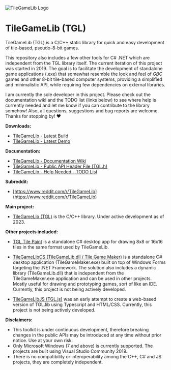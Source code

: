 ![TileGameLib Logo](https://github.com/FernandoAiresCastello/TileGameToolkit/blob/master/Images/github-banner-1.png?raw=true)

# TileGameLib (TGL)
TileGameLib (TGL) is a C/C++ static library for quick and easy development of tile-based, pseudo-8-bit games.

This repository also includes a few other tools for C# .NET which are independent from the TGL library itself. The current iteration of this project was started in 2019. The goal is to facilitate the development of standalone game applications (.exe) that somewhat resemble the look and feel of *GBC* games and other 8-bit tile-based computer systems, providing a simplified and minimalistic API, while requiring few dependencies on external libraries.

I am currently the sole developer in this project. Please check out the documentation wiki and the TODO list (links below) to see where help is currently needed and let me know if you can contribute to the library somehow! Also, all questions, suggestions and bug reports are welcome. Thanks for stopping by! ❤️

**Downloads:**

- [TileGameLib - Latest Build](https://github.com/FernandoAiresCastello/TileGameLib/tree/master/Releases/TGL)
- [TileGameLib - Latest Demo](https://github.com/FernandoAiresCastello/TileGameLib/tree/master/TGLDemo/Builds)

**Documentation:**

- [TileGameLib - Documentation Wiki](https://fernandoairescastello.neocities.org/proj/tgl/tgl_index)
- [TileGameLib - Public API Header File (TGL.h)](https://github.com/FernandoAiresCastello/TileGameToolkit/blob/master/TileGameLib/TGL/TGL.h)
- [TileGameLib - Help Needed - TODO List](https://github.com/FernandoAiresCastello/TileGameLib/blob/master/TODO.md)

**Subreddit:**

- [https://www.reddit.com/r/TileGameLib](https://www.reddit.com/r/TileGameLib)

**Main project:**

- [TileGameLib (TGL)](https://github.com/FernandoAiresCastello/TileGameToolkit/tree/master/TileGameLib) is the C/C++ library. Under active development as of 2023.

**Other projects included:**

- [TGL Tile Paint](https://github.com/FernandoAiresCastello/TileGameLib/tree/master/Other/TGLTilePaint) is a standalone C# desktop app for drawing 8x8 or 16x16 tiles in the same format used by TileGameLib.

- [TileGameLibCS (TileGameLib.dll / Tile Game Maker)](https://github.com/FernandoAiresCastello/TileGameLib/tree/master/Other/TileGameLibCS) is a standalone C# desktop application (TileGameMaker.exe) built on top of Windows Forms targeting the .NET Framework. The solution also includes a dynamic library (TileGameLib.dll) that is independent from the TileGameMaker.exe application and can be used in other projects. Mostly useful for drawing and prototyping games, sort of like an IDE. Currently, this project is not being actively developed.

- [TileGameLibJS (TGL.js)](https://github.com/FernandoAiresCastello/TileGameToolkit/tree/master/Other/TileGameLibJS) was an early attempt to create a web-based version of TGL.lib using Typescript and HTML/CSS. Currently, this project is not being actively developed.

**Disclaimers:**

- This toolkit is under continuous development, therefore breaking changes in the public APIs may be introduced at any time without prior notice. Use at your own risk.
- Only Microsoft Windows (7 and above) is currently supported. The projects are built using Visual Studio Community 2019. 
- There is no compatibility or interoperability among the C++, C# and JS projects, they are completely independent.
